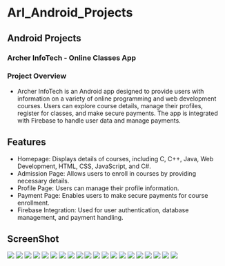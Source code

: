 # ArI_Android_Projects
## Android Projects

### Archer InfoTech - Online Classes App
### Project Overview
- Archer InfoTech is an Android app designed to provide users with information on a variety of online programming and web development courses. Users can explore course details, manage their profiles, register for classes, and make secure payments. The app is integrated with Firebase to handle user data and manage payments.

## Features
- Homepage: Displays details of courses, including C, C++, Java, Web Development, HTML, CSS, JavaScript, and C#.
- Admission Page: Allows users to enroll in courses by providing necessary details.
- Profile Page: Users can manage their profile information.
- Payment Page: Enables users to make secure payments for course enrollment.
- Firebase Integration: Used for user authentication, database management, and payment handling.

## ScreenShot

<img src="https://github.com/ArcherInfotechInhouseTraining/ArI_Android_Projects/blob/main/Batch%201/Pooja/Project%202%20using%20Firebase/Output%20Screenshots/splashScreen.jpeg?raw=true">

<img src ="https://github.com/ArcherInfotechInhouseTraining/ArI_Android_Projects/blob/main/Batch%201/Pooja/Project%202%20using%20Firebase/Output%20Screenshots/LetsStartOne.jpeg?raw=true">

<img src ="https://github.com/ArcherInfotechInhouseTraining/ArI_Android_Projects/blob/main/Batch%201/Pooja/Project%202%20using%20Firebase/Output%20Screenshots/LetsStartTwo.jpeg?raw=true">

<img src ="https://github.com/ArcherInfotechInhouseTraining/ArI_Android_Projects/blob/main/Batch%201/Pooja/Project%202%20using%20Firebase/Output%20Screenshots/LetsStartThree.jpeg?raw=true">

<img src ="https://github.com/ArcherInfotechInhouseTraining/ArI_Android_Projects/blob/main/Batch%201/Pooja/Project%202%20using%20Firebase/Output%20Screenshots/LetsStartFour.jpeg?raw=true">

<img src ="https://github.com/ArcherInfotechInhouseTraining/ArI_Android_Projects/blob/main/Batch%201/Pooja/Project%202%20using%20Firebase/Output%20Screenshots/RegistrationOne.jpeg?raw=true">

<img src ="https://github.com/ArcherInfotechInhouseTraining/ArI_Android_Projects/blob/main/Batch%201/Pooja/Project%202%20using%20Firebase/Output%20Screenshots/RegstrationTwo.jpeg?raw=true">

<img src ="https://github.com/ArcherInfotechInhouseTraining/ArI_Android_Projects/blob/main/Batch%201/Pooja/Project%202%20using%20Firebase/Output%20Screenshots/UserLogIn.jpeg?raw=true">

<img src ="https://github.com/ArcherInfotechInhouseTraining/ArI_Android_Projects/blob/main/Batch%201/Pooja/Project%202%20using%20Firebase/Output%20Screenshots/AdminLogIn.jpeg?raw=true">

<img src ="https://github.com/ArcherInfotechInhouseTraining/ArI_Android_Projects/blob/main/Batch%201/Pooja/Project%202%20using%20Firebase/Output%20Screenshots/CourceList.jpeg?raw=true">

<img src ="https://github.com/ArcherInfotechInhouseTraining/ArI_Android_Projects/blob/main/Batch%201/Pooja/Project%202%20using%20Firebase/Output%20Screenshots/DetaillsAboutCource.jpeg?raw=true">

<img src ="https://github.com/ArcherInfotechInhouseTraining/ArI_Android_Projects/blob/main/Batch%201/Pooja/Project%202%20using%20Firebase/Output%20Screenshots/AdmisionForm.jpeg?raw=true">

<img src ="https://github.com/ArcherInfotechInhouseTraining/ArI_Android_Projects/blob/main/Batch%201/Pooja/Project%202%20using%20Firebase/Output%20Screenshots/Profile.jpeg?raw=true">

<img src="https://github.com/ArcherInfotechInhouseTraining/ArI_Android_Projects/blob/main/Batch%201/Pooja/Project%202%20using%20Firebase/Output%20Screenshots/PaymentPage.jpeg?raw=true">

<img src="https://github.com/ArcherInfotechInhouseTraining/ArI_Android_Projects/blob/main/Batch%201/Pallavi/Project%201%20using%20SQLite/Project%201%20using%20SQLite/Output%20Screenshots/PayMentPage2.jpeg?raw=true">

<img src = "https://github.com/ArcherInfotechInhouseTraining/ArI_Android_Projects/blob/main/Batch%201/Pooja/Project%202%20using%20Firebase/Output%20Screenshots/PayWithUPI.jpeg?raw=true">

<img src = "https://github.com/ArcherInfotechInhouseTraining/ArI_Android_Projects/blob/main/Batch%201/Pooja/Project%202%20using%20Firebase/Output%20Screenshots/EMI.jpeg?raw=true">

<img src = "https://github.com/ArcherInfotechInhouseTraining/ArI_Android_Projects/blob/main/Batch%201/Pooja/Project%202%20using%20Firebase/Output%20Screenshots/CardPayment.jpeg?raw=true">

<img src = "https://github.com/ArcherInfotechInhouseTraining/ArI_Android_Projects/blob/main/Batch%201/Pooja/Project%202%20using%20Firebase/Output%20Screenshots/NetBanking.jpeg?raw=true">

<img src = "https://github.com/ArcherInfotechInhouseTraining/ArI_Android_Projects/blob/main/Batch%201/Pooja/Project%202%20using%20Firebase/Output%20Screenshots/PaymentSuccess.jpeg?raw=true">














